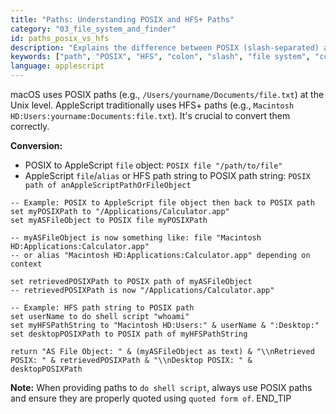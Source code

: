 ```yaml
---
title: "Paths: Understanding POSIX and HFS+ Paths"
category: "03_file_system_and_finder"
id: paths_posix_vs_hfs
description: "Explains the difference between POSIX (slash-separated) and HFS+ (colon-separated) paths in AppleScript and how to convert between them."
keywords: ["path", "POSIX", "HFS", "colon", "slash", "file system", "conversion"]
language: applescript
---
```


macOS uses POSIX paths (e.g., `/Users/yourname/Documents/file.txt`) at the Unix level.
AppleScript traditionally uses HFS+ paths (e.g., `Macintosh HD:Users:yourname:Documents:file.txt`). It's crucial to convert them correctly.

**Conversion:**
- POSIX to AppleScript `file` object: `POSIX file "/path/to/file"`
- AppleScript `file`/`alias` or HFS path string to POSIX path string: `POSIX path of anAppleScriptPathOrFileObject`

```applescript
-- Example: POSIX to AppleScript file object then back to POSIX path
set myPOSIXPath to "/Applications/Calculator.app"
set myASFileObject to POSIX file myPOSIXPath

-- myASFileObject is now something like: file "Macintosh HD:Applications:Calculator.app"
-- or alias "Macintosh HD:Applications:Calculator.app" depending on context

set retrievedPOSIXPath to POSIX path of myASFileObject
-- retrievedPOSIXPath is now "/Applications/Calculator.app"

-- Example: HFS path string to POSIX path
set userName to do shell script "whoami"
set myHFSPathString to "Macintosh HD:Users:" & userName & ":Desktop:"
set desktopPOSIXPath to POSIX path of myHFSPathString

return "AS File Object: " & (myASFileObject as text) & "\\nRetrieved POSIX: " & retrievedPOSIXPath & "\\nDesktop POSIX: " & desktopPOSIXPath
```

**Note:** When providing paths to `do shell script`, always use POSIX paths and ensure they are properly quoted using `quoted form of`.
END_TIP 